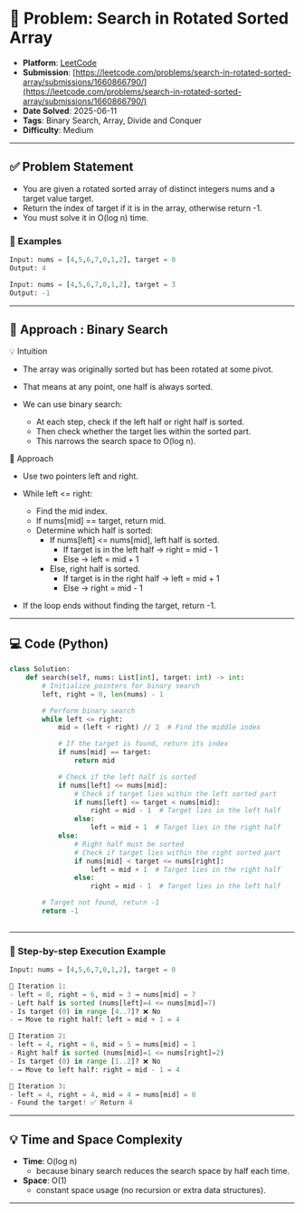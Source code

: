 # 🧲 Problem: Search in Rotated Sorted Array

- **Platform**: [LeetCode](https://leetcode.com/problems/search-in-rotated-sorted-array/description/)
- **Submission**: [https://leetcode.com/problems/search-in-rotated-sorted-array/submissions/1660866790/](https://leetcode.com/problems/search-in-rotated-sorted-array/submissions/1660866790/)
- **Date Solved**: 2025-06-11
- **Tags**: Binary Search, Array, Divide and Conquer
- **Difficulty**: Medium

---

## ✅ Problem Statement
- You are given a rotated sorted array of distinct integers nums and a target value target.
- Return the index of target if it is in the array, otherwise return -1.
- You must solve it in O(log n) time.

### 🌰 Examples
```python
Input: nums = [4,5,6,7,0,1,2], target = 0
Output: 4

Input: nums = [4,5,6,7,0,1,2], target = 3
Output: -1
```
---

## 🚀 Approach : Binary Search
💡 Intuition
- The array was originally sorted but has been rotated at some pivot.
- That means at any point, one half is always sorted.

- We can use binary search:
     - At each step, check if the left half or right half is sorted.
     - Then check whether the target lies within the sorted part.
     - This narrows the search space to O(log n).

🚀 Approach
- Use two pointers left and right.
- While left <= right:
     - Find the mid index.
     - If nums[mid] == target, return mid.
     - Determine which half is sorted:
          - If nums[left] <= nums[mid], left half is sorted.
               - If target is in the left half → right = mid - 1
               - Else → left = mid + 1
          - Else, right half is sorted.
               - If target is in the right half → left = mid + 1
               - Else → right = mid - 1

- If the loop ends without finding the target, return -1.


---

## 💻 Code (Python)

```python
class Solution:
    def search(self, nums: List[int], target: int) -> int:
        # Initialize pointers for binary search
        left, right = 0, len(nums) - 1

        # Perform binary search
        while left <= right:
            mid = (left + right) // 2  # Find the middle index

            # If the target is found, return its index
            if nums[mid] == target:
                return mid

            # Check if the left half is sorted
            if nums[left] <= nums[mid]:
                # Check if target lies within the left sorted part
                if nums[left] <= target < nums[mid]:
                    right = mid - 1  # Target lies in the left half
                else:
                    left = mid + 1  # Target lies in the right half
            else:
                # Right half must be sorted
                # Check if target lies within the right sorted part
                if nums[mid] < target <= nums[right]:
                    left = mid + 1  # Target lies in the right half
                else:
                    right = mid - 1  # Target lies in the left half

        # Target not found, return -1
        return -1
   
```
---
### 🧮 Step-by-step Execution Example
```python
Input: nums = [4,5,6,7,0,1,2], target = 0

🔁 Iteration 1:
- left = 0, right = 6, mid = 3 → nums[mid] = 7
- Left half is sorted (nums[left]=4 <= nums[mid]=7)
- Is target (0) in range [4..7]? ❌ No
- → Move to right half: left = mid + 1 = 4

🔁 Iteration 2:
- left = 4, right = 6, mid = 5 → nums[mid] = 1
- Right half is sorted (nums[mid]=1 <= nums[right]=2)
- Is target (0) in range [1..2]? ❌ No
- → Move to left half: right = mid - 1 = 4

🔁 Iteration 3:
- left = 4, right = 4, mid = 4 → nums[mid] = 0
- Found the target! ✅ Return 4

```

---

## 💡 Time and Space Complexity
- **Time**: O(log n)
    - because binary search reduces the search space by half each time.
- **Space**: O(1)
    - constant space usage (no recursion or extra data structures).

---
